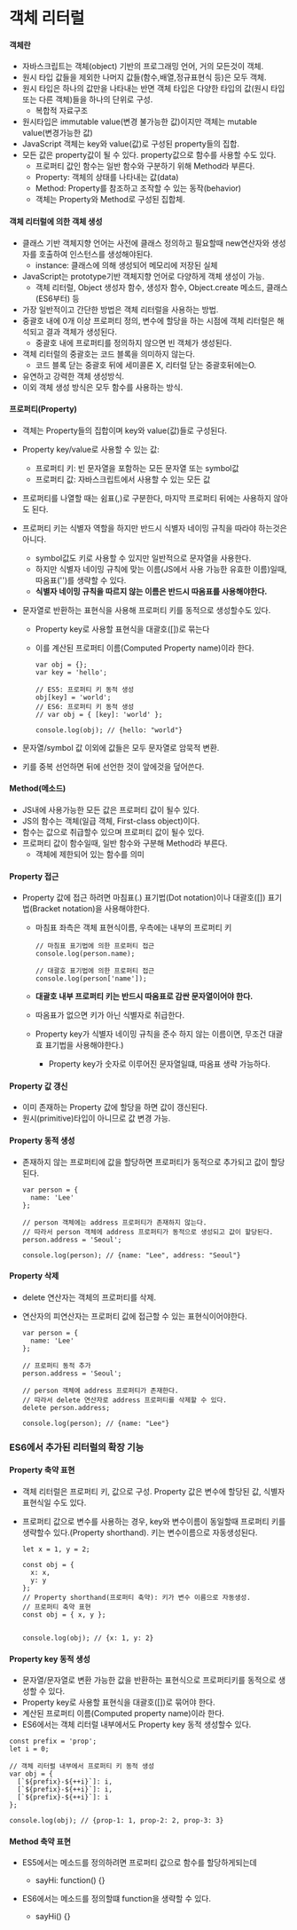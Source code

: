 #  객체 리터럴

#### 객체란

* 자바스크립트는 객체(object) 기반의 프로그래밍 언어, 거의 모든것이 객체.
* 원시 타입 값들을 제외한 나머지 값들(함수,배열,정규표현식 등)은 모두 객체.
* 원시 타입은 하나의 값만을 나타내는 반면 객체 타입은 다양한 타입의 값(원시 타입 또는 다른 객체)들을 하나의 단위로 구성.
  * 복합적 자료구조
* 원시타입은 immutable value(변경 불가능한 값)이지만 객체는 mutable value(변경가능한 값)
* JavaScript 객체는 key와 value(값)로 구성된 property들의 집합.
* 모든 값은 property값이 될 수 있다. property값으로 함수를 사용할 수도 있다.
  * 프로퍼티 값인 함수는 일반 함수와 구분하기 위해 Method라 부른다.
  * Property: 객체의 상태를 나타내는 값(data)
  * Method: Property를 참조하고 조작할 수 있는 동작(behavior)
  * 객체는 Property와 Method로 구성된 집합체.



#### 객체 리터럴에 의한 객체 생성

* 클래스 기반 객체지향 언어는 사전에 클래스 정의하고 필요할때 new연산자와 생성자를 호출하여 인스턴스를 생성해야된다.
  * instance: 클래스에 의해 생성되어 메모리에 저장된 실체
* JavaScript는 prototype기반 객체지향 언어로 다양하게 객체 생성이 가능.
  * 객체 리터럴, Object 생성자 함수, 생성자 함수, Object.create 메소드, 클래스(ES6부터) 등
* 가장 일반적이고 간단한 방법은 객체 리터럴을 사용하는 방법.
* 중괄호 내에 0개 이상 프로퍼티 정의, 변수에 할당을 하는 시점에 객체 리터럴은 해석되고 결과 객체가 생성된다.
  * 중괄호 내에 프로퍼티를 정의하지 않으면 빈 객체가 생성된다.
* 객체 리터럴의 중괄호는 코드 블록을 의미하지 않는다.
  * 코드 블록 닫는 중괄호 뒤에 세미콜론 X, 리터럴 닫는 중괄호뒤에는O.
* 유연하고 강력한 객체 생성방식.
* 이외 객체 생성 방식은 모두 함수를 사용하는 방식.



#### 프로퍼티(Property)

* 객체는 Property들의 집합이며 key와 value(값)들로 구성된다.
* Property key/value로 사용할 수 있는 값:
  * 프로퍼티 키: 빈 문자열을 포함하는 모든 문자열 또는 symbol값
  * 프로퍼티 값: 자바스크립트에서 사용할 수 있는 모든 값
* 프로퍼티를 나열할 때는 쉼표(,)로 구분한다, 마지막 프로퍼티 뒤에는 사용하지 않아도 된다.
* 프로퍼티 키는 식별자 역할을 하지만 반드시 식별자 네이밍 규칙을 따라야 하는것은 아니다.
  * symbol값도 키로 사용할 수 있지만 일반적으로 문자열을 사용한다.
  * 하지만 식별자 네이밍 규칙에 맞는 이름(JS에서 사용 가능한 유효한 이름)일때, 따옴표('')를 생략할 수 있다.
  * **식별자 네이밍 규칙을 따르지 않는 이름은 반드시 따옴표를 사용해야한다.**

* 문자열로 반환하는 표현식을 사용해 프로퍼티 키를 동적으로 생성할수도 있다.

  * Property key로 사용할 표현식을 대괄호([])로 묶는다

  * 이를 계산된 프로퍼티 이름(Computed Property name)이라 한다.

    ```
    var obj = {};
    var key = 'hello';
    
    // ES5: 프로퍼티 키 동적 생성
    obj[key] = 'world';
    // ES6: 프로퍼티 키 동적 생성
    // var obj = { [key]: 'world' };
    
    console.log(obj); // {hello: "world"}
    ```

    

* 문자열/symbol 값 이외에 값들은 모두 문자열로 암묵적 변환.
* 키를 중복 선언하면 뒤에 선언한 것이 앞에것을 덮어쓴다.



#### Method(메소드)

* JS내에 사용가능한 모든 값은 프로퍼티 값이 될수 있다.
* JS의 함수는 객체(일급 객체, First-class object)이다.
* 함수는 값으로 취급할수 있으며 프로퍼티 값이 될수 있다.
* 프로퍼티 값이 함수일때, 일반 함수와 구분해 Method라 부른다.
  * 객체에 제한되어 있는 함수를 의미



#### Property 접근

* Property 값에 접근 하려면 마침표(.) 표기법(Dot notation)이나 대괄호([]) 표기법(Bracket notation)을 사용해야한다.

  * 마침표 좌측은 객체 표현식이름, 우측에는 내부의 프로퍼티 키

    ```
    // 마침표 표기법에 의한 프로퍼티 접근
    console.log(person.name); 
    
    // 대괄호 표기법에 의한 프로퍼티 접근
    console.log(person['name']);
    ```

  * **대괄호 내부 프로퍼티 키는 반드시 따옴표로 감싼 문자열이어야 한다.**

  * 따옴표가 없으면 키가 아닌 식별자로 취급한다.

  * Property key가 식별자 네이밍 규칙을 준수 하지 않는 이름이면, 무조건 대괄효 표기법을 사용해야한다.)

    * Property key가 숫자로 이루어진 문자열일떄, 따옴표 생략 가능하다.



#### Property 값 갱신

* 이미 존재하는 Property 값에 할당을 하면 값이 갱신된다.
* 원시(primitive)타입이 아니므로 값 변경 가능.



#### Property 동적 생성

* 존재하지 않는 프로퍼티에 값을 할당하면 프로퍼티가 동적으로 추가되고 값이 할당된다.

  ```
  var person = {
    name: 'Lee'
  };
  
  // person 객체에는 address 프로퍼티가 존재하지 않는다.
  // 따라서 person 객체에 address 프로퍼티가 동적으로 생성되고 값이 할당된다.
  person.address = 'Seoul';
  
  console.log(person); // {name: "Lee", address: "Seoul"}
  ```

  

#### Property 삭제

* delete 연산자는 객체의 프로퍼티를 삭제.

* 연산자의 피연산자는 프로퍼티 값에 접근할 수 있는 표현식이어야한다.

  ```
  var person = {
    name: 'Lee'
  };
  
  // 프로퍼티 동적 추가
  person.address = 'Seoul';
  
  // person 객체에 address 프로퍼티가 존재한다.
  // 따라서 delete 연산자로 address 프로퍼티를 삭제할 수 있다.
  delete person.address;
  
  console.log(person); // {name: "Lee"}
  ```

  

### ES6에서 추가된 리터럴의 확장 기능



#### Property 축약 표현

* 객체 리터럴은 프로퍼티 키, 값으로 구성. Property 값은 변수에 할당된 값, 식별자 표현식일 수도 있다.

* 프로퍼티 값으로 변수를 사용하는 경우, key와 변수이름이 동일할때 프로퍼티 키를 생략할수 있다.(Property shorthand). 키는 변수이름으로 자동생성된다.

  ```
  let x = 1, y = 2;
  
  const obj = {
    x: x,
    y: y
  };
  // Property shorthand(프로퍼티 축약): 키가 변수 이름으로 자동생성.
  // 프로퍼티 축약 표현
  const obj = { x, y };
  
  
  console.log(obj); // {x: 1, y: 2}
  ```




#### Property key 동적 생성

* 문자열/문자열로 변환 가능한 값을 반환하는 표현식으로 프로퍼티키를 동적으로 생성할 수 있다.
* Property key로 사용할 표현식을 대괄호([])로 묶어야 한다.
* 계산된 프로퍼티 이름(Computed property name)이라 한다.
* ES6에서는 객체 리터럴 내부에서도 Property key 동적 생성할수 있다.

```
const prefix = 'prop';
let i = 0;

// 객체 리터럴 내부에서 프로퍼티 키 동적 생성
var obj = {
  [`${prefix}-${++i}`]: i,
  [`${prefix}-${++i}`]: i,
  [`${prefix}-${++i}`]: i
};

console.log(obj); // {prop-1: 1, prop-2: 2, prop-3: 3}
```



#### Method 축약 표현

* ES5에서는 메소드를 정의하려면 프로퍼티 값으로 함수를 할당하게되는데
  * sayHi: function() {}

* ES6에서는 메소드를 정의할떄 function을 생략할 수 있다.
  * sayHi() {}